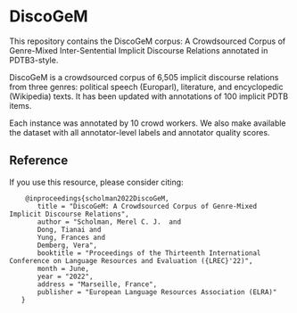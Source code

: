 # DiscoGeM
 
This repository contains the DiscoGeM corpus: A Crowdsourced Corpus of Genre-Mixed Inter-Sentential Implicit Discourse Relations annotated in PDTB3-style.
 
DiscoGeM is a crowdsourced corpus of 6,505 implicit discourse relations from three genres: political speech (Europarl), literature, and encyclopedic (Wikipedia) texts. It has been updated with annotations of 100 implicit PDTB items.

Each instance was annotated by 10 crowd workers.
We also make available the dataset with all annotator-level labels and annotator quality scores.
 
 
 ## Reference
 If you use this resource, please consider citing:
 
        @inproceedings{scholman2022DiscoGeM,
           title = "DiscoGeM: A Crowdsourced Corpus of Genre-Mixed Implicit Discourse Relations",
           author = "Scholman, Merel C. J.  and
           Dong, Tianai and
           Yung, Frances and
           Demberg, Vera",
           booktitle = "Proceedings of the Thirteenth International Conference on Language Resources and Evaluation ({LREC}'22)",
           month = June,
           year = "2022",
           address = "Marseille, France",
           publisher = "European Language Resources Association (ELRA)"
       }
